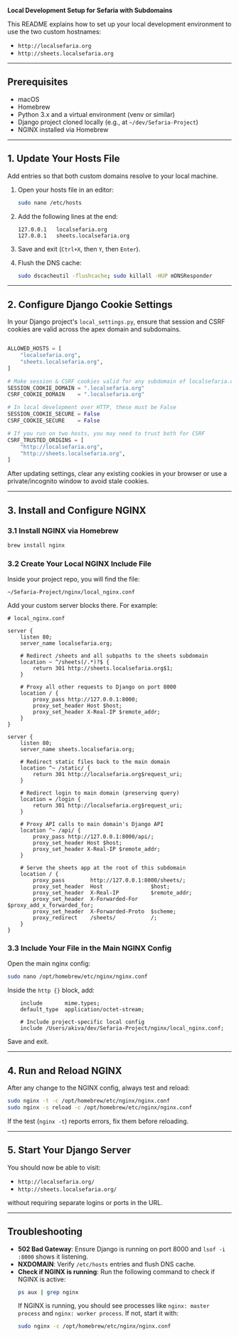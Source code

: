 **Local Development Setup for Sefaria with Subdomains**

This README explains how to set up your local development environment to use the two custom hostnames:

- `http://localsefaria.org`
- `http://sheets.localsefaria.org`

---

## Prerequisites

- macOS
- Homebrew
- Python 3.x and a virtual environment (venv or similar)
- Django project cloned locally (e.g., at `~/dev/Sefaria-Project`)
- NGINX installed via Homebrew

---

## 1. Update Your Hosts File

Add entries so that both custom domains resolve to your local machine.

1. Open your hosts file in an editor:
   ```bash
   sudo nano /etc/hosts
   ```

2. Add the following lines at the end:
   ```text
   127.0.0.1   localsefaria.org
   127.0.0.1   sheets.localsefaria.org
   ```

3. Save and exit (`Ctrl+X`, then `Y`, then `Enter`).

4. Flush the DNS cache:
   ```bash
   sudo dscacheutil -flushcache; sudo killall -HUP mDNSResponder
   ```

---

## 2. Configure Django Cookie Settings

In your Django project's `local_settings.py`, ensure that session and CSRF cookies are valid across the apex domain and subdomains.

```python

ALLOWED_HOSTS = [
    "localsefaria.org",
    "sheets.localsefaria.org",
]

# Make session & CSRF cookies valid for any subdomain of localsefaria.org
SESSION_COOKIE_DOMAIN = ".localsefaria.org"
CSRF_COOKIE_DOMAIN    = ".localsefaria.org"

# In local development over HTTP, these must be False
SESSION_COOKIE_SECURE = False
CSRF_COOKIE_SECURE    = False

# If you run on two hosts, you may need to trust both for CSRF
CSRF_TRUSTED_ORIGINS = [
    "http://localsefaria.org",
    "http://sheets.localsefaria.org",
]
```

After updating settings, clear any existing cookies in your browser or use a private/incognito window to avoid stale cookies.

---

## 3. Install and Configure NGINX

### 3.1 Install NGINX via Homebrew

```bash
brew install nginx
```

### 3.2 Create Your Local NGINX Include File

Inside your project repo, you will find the file:

```
~/Sefaria-Project/nginx/local_nginx.conf
```

Add your custom server blocks there. For example:

```nginx
# local_nginx.conf

server {
    listen 80;
    server_name localsefaria.org;

    # Redirect /sheets and all subpaths to the sheets subdomain
    location ~ ^/sheets(/.*)?$ {
        return 301 http://sheets.localsefaria.org$1;
    }

    # Proxy all other requests to Django on port 8000
    location / {
        proxy_pass http://127.0.0.1:8000;
        proxy_set_header Host $host;
        proxy_set_header X-Real-IP $remote_addr;
    }
}

server {
    listen 80;
    server_name sheets.localsefaria.org;

    # Redirect static files back to the main domain
    location ^~ /static/ {
        return 301 http://localsefaria.org$request_uri;
    }

    # Redirect login to main domain (preserving query)
    location = /login {
        return 301 http://localsefaria.org$request_uri;
    }

    # Proxy API calls to main domain's Django API
    location ^~ /api/ {
        proxy_pass http://127.0.0.1:8000/api/;
        proxy_set_header Host $host;
        proxy_set_header X-Real-IP $remote_addr;
    }

    # Serve the sheets app at the root of this subdomain
    location / {
        proxy_pass        http://127.0.0.1:8000/sheets/;
        proxy_set_header  Host               $host;
        proxy_set_header  X-Real-IP          $remote_addr;
        proxy_set_header  X-Forwarded-For    $proxy_add_x_forwarded_for;
        proxy_set_header  X-Forwarded-Proto  $scheme;
        proxy_redirect    /sheets/           /;
    }
}
```

### 3.3 Include Your File in the Main NGINX Config

Open the main nginx config:

```bash
sudo nano /opt/homebrew/etc/nginx/nginx.conf
```

Inside the `http {}` block, add:

```nginx
    include       mime.types;
    default_type  application/octet-stream;

    # Include project-specific local config
    include /Users/akiva/dev/Sefaria-Project/nginx/local_nginx.conf;
```

Save and exit.

---

## 4. Run and Reload NGINX

After any change to the NGINX config, always test and reload:

```bash
sudo nginx -t -c /opt/homebrew/etc/nginx/nginx.conf
sudo nginx -s reload -c /opt/homebrew/etc/nginx/nginx.conf
```

If the test (`nginx -t`) reports errors, fix them before reloading.

---

## 5. Start Your Django Server

You should now be able to visit:

- `http://localsefaria.org/`
- `http://sheets.localsefaria.org/`

without requiring separate logins or ports in the URL.

---

## Troubleshooting

- **502 Bad Gateway**: Ensure Django is running on port 8000 and `lsof -i :8000` shows it listening.
- **NXDOMAIN**: Verify `/etc/hosts` entries and flush DNS cache.
- **Check if NGINX is running**: Run the following command to check if NGINX is active:
  ```bash
  ps aux | grep nginx
  ```
  If NGINX is running, you should see processes like `nginx: master process` and `nginx: worker process`. If not, start it with:
  ```bash
  sudo nginx -c /opt/homebrew/etc/nginx/nginx.conf
  ```
